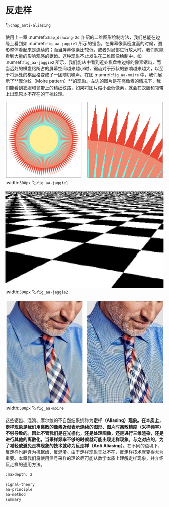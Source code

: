# 反走样
:label:`chap_anti-aliasing`

使用上一章 :numref:`chap_drawing-2d` 介绍的二维图形绘制方法，我们总能在边缘上看到如 :numref:`fig_aa-jaggie1` 所示的锯齿。在屏幕像素密度高的时候，图形整体看起来是连续的；而当屏幕像素比较低，或者对局部进行放大时，我们就能看到大量的影响观感的锯齿。这种现象不止发生在二维图像绘制中。如 :numref:`fig_aa-jaggie2` 所示，我们能从中看到近处棋盘格边缘的像素锯齿，而当远处的棋盘格所占的屏幕空间越来越小时，锯齿对于形状的影响越来越大，以至于将远处的棋盘格变成了一团随机噪声。在图 :numref:`fig_aa-moire` 中，我们展示了**摩尔纹（Moire pattern）**的现象。左边的图片是在高像素的情况下，我们能看到衣服和领带上的精细纹路，如果将图片缩小至低像素，就会在衣服和领带上出现原本不存在的干扰纹理。

![二维图像边界的锯齿现象](../../img/anti-aliasing/jaggie.jpg)
:width:`500px`
:label:`fig_aa-jaggie1`

![三维绘制的混淆现象](../../img/anti-aliasing/mini.jpg)
:width:`500px`
:label:`fig_aa-jaggie2`

![摩尔纹现象](../../img/anti-aliasing/moire.jpg)
:width:`500px`
:label:`fig_aa-moire`

这些锯齿、混淆、摩尔纹的不自然结果统称为**走样（Aliasing）**现象。在本质上，走样现象是我们用离散的像素近似表示连续的图形、图片时离散精度（采样频率）不够导致的。因此不管我们是在光栅化，还是处理图像，还是进行三维渲染，还是进行其他的离散化，当采样频率不够的时候就可能出现走样现象。与之对应的，为了减轻或避免走样现象的技术就称为**反走样（Anti Aliasing）**。在不同的语境下，反走样也翻译为抗锯齿、反混淆。由于走样现象无处不在，反走样技术就变得尤为重要。本章我们将使用信号采样的理论尽可能从数学本质上理解走样现象，并介绍反走样的通用方法。

````toc
:maxdepth: 2

signal-theory
aa-principle
aa-method
summary
````